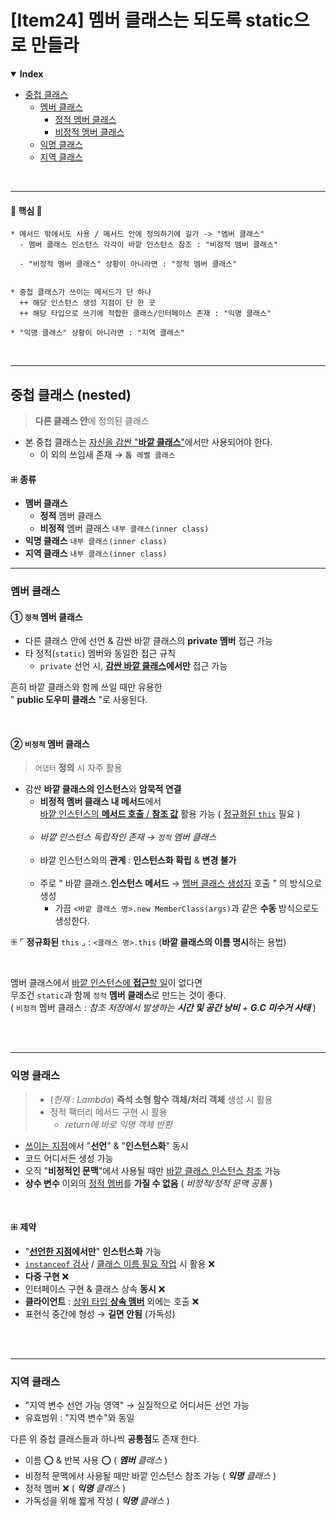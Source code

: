 # [Item24] 멤버 클래스는 되도록 static으로 만들라
<details open>
    <summary><b>Index</b></summary>
<div markdown="1">

- [중첩 클래스](#중첩-클래스--nested-)
  - [멤버 클래스](#멤버-클래스)
    - [정적 멤버 클래스](#정적-멤버-클래스)
    - [비정적 멤버 클래스](#비정적-멤버-클래스)
  - [익명 클래스](#익명-클래스)
  - [지역 클래스](#지역-클래스)

</div>
</details>

<br/>

---
#### 🌟 핵심 🌟
```text
* 메서드 밖에서도 사용 / 메서드 안에 정의하기에 길가 -> "멤버 클래스"
  - 멤버 클래스 인스턴스 각각이 바깥 인스턴스 참조 : "비정적 멤버 클래스"
  
  - "비정적 멤버 클래스" 상황이 아니라면 : "정적 멤버 클래스" 
  
  
* 중첩 클래스가 쓰이는 메서드가 단 하나 
  ++ 해당 인스턴스 생성 지점이 단 한 곳
  ++ 해당 타입으로 쓰기에 적합한 클래스/인터페이스 존재 : "익명 클래스"
  
* "익명 클래스" 상황이 아니라면 : "지역 클래스"
```

<br/>

---
## 중첩 클래스 (nested)
> **다른 클래스 안**에 정의된 클래스
- 본 중첩 클래스는 <u>자신을 감싼 "**바깥 클래스**"</u>에서만 사용되어야 한다.
  - 이 외의 쓰임새 존재 → `톱 레벨 클래스`

#### ⁜ 종류
- **멤버 클래스**
  - **정적** 멤버 클래스
  - **비정적** 멤버 클래스 `내부 클래스(inner class)`
- **익명 클래스** `내부 클래스(inner class)`
- **지역 클래스** `내부 클래스(inner class)`

---
### 멤버 클래스
#### ① `정적` 멤버 클래스
- 다른 클래스 안에 선언 & 감싼 바깥 클래스의 **private 멤버** 접근 가능
- 타 정적(`static`) 멤버와 동일한 접근 규칙
  - `private` 선언 시, **<u>감싼 바깥 클래스</u>에서만** 접근 가능

흔히 바깥 클래스와 함께 쓰일 때만 유용한<br/>
" **public 도우미 클래스** "로 사용된다.

<br/>

#### ② `비정적` 멤버 클래스
> `어댑터` **정의** 시 자주 활용

- 감싼 **바깥 클래스의 인스턴스**와 **암묵적 연결**
  - **비정적 멤버 클래스 내 메서드**에서 <br/>
    <u>바깥 인스턴스의 **메서드 호출** / **참조 값**</u> 활용 가능 ( <u>정규화된 `this`</u> 필요 )<br/><br/>
  - _바깥 인스턴스 독립적인 존재 → `정적` 멤버 클래스_<br/><br/>
  - 바깥 인스턴스와의 **관계** : **인스턴스화 확립** & **변경 불가**<br/><br/>
  - 주로 " 바깥 클래스.**인스턴스 메서드** → <u>멤버 클래스 생성자</u> 호출 " 의 방식으로 생성
    - 가끔 `<바깥 클래스 명>.new MemberClass(args)`과 같은 **수동** 방식으로도 생성한다.

⁜ ⌜ **정규화된** `this` ⌟ : `<클래스 명>.this` (**바깥 클래스의 이름 명시**하는 용법)

<br/>

멤버 클래스에서 <u>바깥 인스턴스에 **접근**할 일</u>이 없다면<br/>
무조건 `static`과 함께 `정적` **멤버 클래스**로 만드는 것이 좋다.<br/>
( `비정적` 멤버 클래스 : _참조 저장에서 발생하는 **시간 및 공간 낭비** + **G.C 미수거 사태**_ )

<br/>
<br/>

---
### 익명 클래스
> - (_현재 : Lambda_) **즉석 소형 함수 객체/처리 객체** 생성 시 활용
> - 정적 팩터리 메서드 구현 시 활용
>   - _return에 바로 익명 객체 반환_

- <u>쓰이는 지점</u>에서 "**선언**" & "**인스턴스화**" 동시
- 코드 어디서든 생성 가능
- 오직 "**비정적인 문맥**"에서 사용될 때만 <u>바깥 클래스 인스턴스 참조</u> 가능
- **상수 변수** 이외의 <u>정적 멤버</u>를 **가질 수 없음** ( _비정적/정적 문맥 공통_ )

<br/>

#### ⁜ 제약
- "**<u>선언한 지점</u>에서만**" **인스턴스화** 가능
- <u>`instanceof` 검사</u> / <u>클래스 이름 필요 작업</u> 시 활용 ❌
- **다중 구현** ❌
- 인터페이스 구현 & 클래스 상속 **동시** ❌
- **클라이언트** : <u>상위 타입 **상속 멤버**</u> 외에는 호출 ❌
- 표현식 중간에 형성 → **길면 안됨** (가독성)

<br/>
<br/>

---
### 지역 클래스
- "지역 변수 선언 가능 영역" → 실질적으로 어디서든 선언 가능
- 유효범위 : "지역 변수"와 동일

다른 위 중첩 클래스들과 하나씩 **공통점**도 존재 한다.

- 이름 ⭕️ & 반복 사용 ⭕️ ( _**멤버** 클래스_ )
- 비정적 문맥에서 사용될 때만 바깥 인스턴스 참조 가능 ( _**익명** 클래스_ )
- 정적 멤버 ❌ ( _**익명** 클래스_ )
- 가독성을 위해 짧게 작성 ( _**익명** 클래스_ )